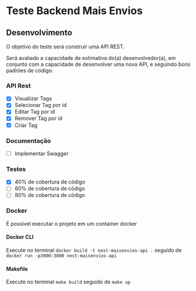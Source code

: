 # Teste Backend Mais Envios

## Desenvolvimento

O objetivo do teste será construir uma API REST.

Será avaliado a capacidade de estimativa do(a) desenvolvedor(a), em conjunto com a capacidade de desenvolver uma nova API, e seguindo bons padrões de código.

### API Rest

- [x] Visualizar Tags
- [x] Selecionar Tag por id
- [x] Editar Tag por id
- [x] Remover Tag por id
- [x] Criar Tag

### Documentação

- [ ] Implementar Swagger

### Testes

- [x] 40% de cobertura de código
- [ ] 60% de cobertura de código
- [ ] 80% de cobertura de código

### Docker

É possivel executar o projeto em um container docker

#### Docker CLI

Execute no terminal `docker build -t nest-maisenvios-api .` seguido de `docker run -p3000:3000 nest-maisenvios-api`

#### Makefile

Execute no terminal `make build` seguido de `make up`
